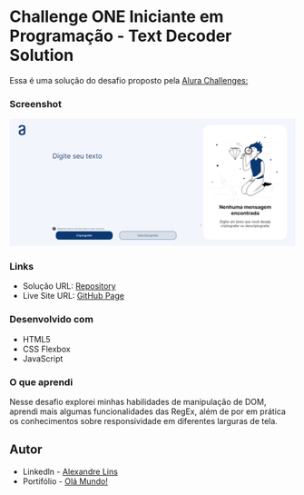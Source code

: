 # Challenge ONE Iniciante em Programação -  Text Decoder Solution

Essa é uma solução do desafio proposto pela [ Alura Challenges: ](https://www.alura.com.br/challenges/challenge-one-logica)


### Screenshot

![](/img/FireShot%20Capture.png)

### Links

- Solução URL: [Repository](https://github.com/aslinsjr/text-decoder)
- Live Site URL: [GitHub Page](https://aslinsjr.github.io/text-decoder/)

### Desenvolvido com

- HTML5
- CSS Flexbox
- JavaScript

### O que aprendi

Nesse desafio explorei minhas habilidades de manipulação de DOM, aprendi mais algumas funcionalidades das RegEx, além de por em prática os conhecimentos sobre responsividade em diferentes larguras de tela.


## Autor

- Linkedln - [Alexandre Lins](https://www.linkedin.com/in/alexandre-lins-14b190274/)
- Portifólio - [Olá Mundo!](https://aslinsjr.github.io/my-web-site/)

